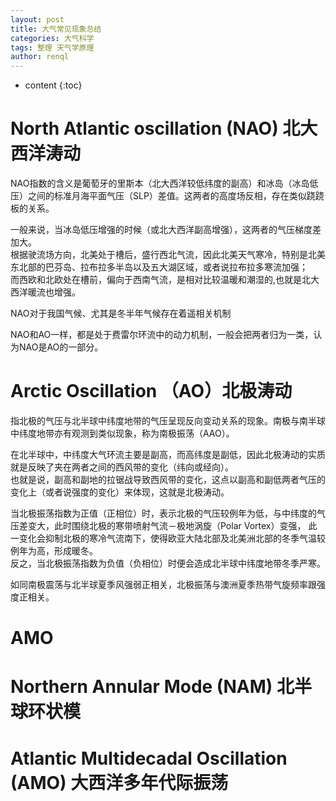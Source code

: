 ```yaml
---
layout: post
title: 大气常见现象总结
categories: 大气科学
tags: 整理 天气学原理
author: renql
---
```


* content
{:toc}

# North Atlantic oscillation (NAO) 北大西洋涛动
NAO指数的含义是葡萄牙的里斯本（北大西洋较低纬度的副高）和冰岛（冰岛低压）之间的标准月海平面气压（SLP）差值。这两者的高度场反相，存在类似跷跷板的关系。   

一般来说，当冰岛低压增强的时候（或北大西洋副高增强），这两者的气压梯度差加大。   
根据驶流场方向，北美处于槽后，盛行西北气流，因此北美天气寒冷，特别是北美东北部的巴芬岛、拉布拉多半岛以及五大湖区域，或者说拉布拉多寒流加强；    
而西欧和北欧处在槽前，偏向于西南气流，是相对比较温暖和潮湿的,也就是北大西洋暖流也增强。

NAO对于我国气候、尤其是冬半年气候存在着遥相关机制

NAO和AO一样，都是处于费雷尔环流中的动力机制，一般会把两者归为一类，认为NAO是AO的一部分。




# Arctic Oscillation （AO）北极涛动
指北极的气压与北半球中纬度地带的气压呈现反向变动关系的现象。南极与南半球中纬度地带亦有观测到类似现象，称为南极振荡（AAO）。

在北半球中，中纬度大气环流主要是副高，而高纬度是副低，因此北极涛动的实质就是反映了夹在两者之间的西风带的变化（纬向或经向）。   
也就是说，副高和副地的拉锯战导致西风带的变化，这点以副高和副低两者气压的变化上（或者说强度的变化）来体现，这就是北极涛动。

当北极振荡指数为正值（正相位）时，表示北极的气压较例年为低，与中纬度的气压差变大，此时围绕北极的寒带喷射气流－极地涡旋（Polar Vortex）变强，
此一变化会抑制北极的寒冷气流南下，使得欧亚大陆北部及北美洲北部的冬季气温较例年为高，形成暖冬。  
反之，当北极振荡指数为负值（负相位）时便会造成北半球中纬度地带冬季严寒。

如同南极震荡与北半球夏季风强弱正相关，北极振荡与澳洲夏季热带气旋频率跟强度正相关。

# AMO

# Northern Annular Mode (NAM) 北半球环状模

# Atlantic Multidecadal Oscillation (AMO) 大西洋多年代际振荡

